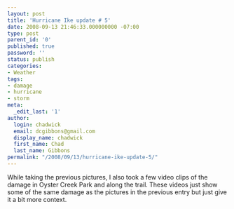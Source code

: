 ```yaml
---
layout: post
title: 'Hurricane Ike update # 5'
date: 2008-09-13 21:46:33.000000000 -07:00
type: post
parent_id: '0'
published: true
password: ''
status: publish
categories:
- Weather
tags:
- damage
- hurricane
- storm
meta:
  _edit_last: '1'
author:
  login: chadwick
  email: dcgibbons@gmail.com
  display_name: chadwick
  first_name: Chad
  last_name: Gibbons
permalink: "/2008/09/13/hurricane-ike-update-5/"
---
```

While taking the previous pictures, I also took a few video clips of the damage in Oyster Creek Park and along the trail. These videos just show some of the same damage as the pictures in the previous entry but just give it a bit more context.

<object classid="clsid:d27cdb6e-ae6d-11cf-96b8-444553540000" width="425" height="344" codebase="http://download.macromedia.com/pub/shockwave/cabs/flash/swflash.cab#version=6,0,40,0"><param name="allowFullScreen" value="true">
<param name="src" value="http://www.youtube.com/v/lZ6e-GQJqu8&amp;hl=en&amp;fs=1">
<embed type="application/x-shockwave-flash" width="425" height="344" src="http://www.youtube.com/v/lZ6e-GQJqu8&amp;hl=en&amp;fs=1" allowfullscreen="true"></embed></object>

<object classid="clsid:d27cdb6e-ae6d-11cf-96b8-444553540000" width="425" height="344" codebase="http://download.macromedia.com/pub/shockwave/cabs/flash/swflash.cab#version=6,0,40,0"><param name="allowFullScreen" value="true">
<param name="src" value="http://www.youtube.com/v/sXmVTWXWjsE&amp;hl=en&amp;fs=1">
<embed type="application/x-shockwave-flash" width="425" height="344" src="http://www.youtube.com/v/sXmVTWXWjsE&amp;hl=en&amp;fs=1" allowfullscreen="true"></embed></object>

<object classid="clsid:d27cdb6e-ae6d-11cf-96b8-444553540000" width="425" height="344" codebase="http://download.macromedia.com/pub/shockwave/cabs/flash/swflash.cab#version=6,0,40,0"><param name="allowFullScreen" value="true">
<param name="src" value="http://www.youtube.com/v/NpyAAHXpiHo&amp;hl=en&amp;fs=1">
<embed type="application/x-shockwave-flash" width="425" height="344" src="http://www.youtube.com/v/NpyAAHXpiHo&amp;hl=en&amp;fs=1" allowfullscreen="true"></embed></object>

<object classid="clsid:d27cdb6e-ae6d-11cf-96b8-444553540000" width="425" height="344" codebase="http://download.macromedia.com/pub/shockwave/cabs/flash/swflash.cab#version=6,0,40,0"><param name="allowFullScreen" value="true">
<param name="src" value="http://www.youtube.com/v/ot3Oreq9TG8&amp;hl=en&amp;fs=1">
<embed type="application/x-shockwave-flash" width="425" height="344" src="http://www.youtube.com/v/ot3Oreq9TG8&amp;hl=en&amp;fs=1" allowfullscreen="true"></embed></object>

<object classid="clsid:d27cdb6e-ae6d-11cf-96b8-444553540000" width="425" height="344" codebase="http://download.macromedia.com/pub/shockwave/cabs/flash/swflash.cab#version=6,0,40,0"><param name="allowFullScreen" value="true">
<param name="src" value="http://www.youtube.com/v/nFxf9zVXuN0&amp;hl=en&amp;fs=1">
<embed type="application/x-shockwave-flash" width="425" height="344" src="http://www.youtube.com/v/nFxf9zVXuN0&amp;hl=en&amp;fs=1" allowfullscreen="true"></embed></object>

